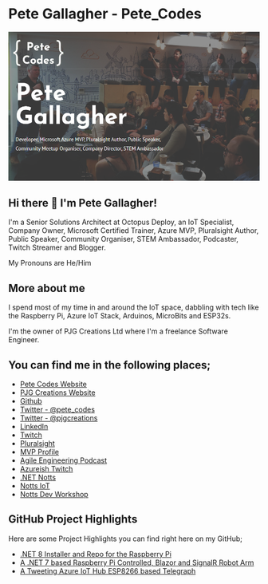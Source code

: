 # Pete Gallagher - Pete_Codes


![Pete Gallagher](/images/Twitch-StreamPreview.png)

## Hi there 👋 I'm Pete Gallagher! 

I'm a Senior Solutions Architect at Octopus Deploy, an IoT Specialist, Company Owner, Microsoft Certified Trainer, Azure MVP, Pluralsight Author, Public Speaker, Community Organiser, STEM Ambassador, Podcaster, Twitch Streamer and Blogger.

My Pronouns are He/Him

## More about me

I spend most of my time in and around the IoT space, dabbling with tech like the Raspberry Pi, Azure IoT Stack, Arduinos, MicroBits and ESP32s.

I'm the owner of PJG Creations Ltd where I'm a freelance Software Engineer.

## You can find me in the following places;

- [Pete Codes Website](https://www.petecodes.co.uk "Pete Codes Website")
- [PJG Creations Website](https://www.pjgcreations.co.uk "PJG Creations Website")
- [Github](https://github.com/pjgpetecodes "Github")
- [Twitter - @pete_codes](https://twitter.com/pete_codes "Twitter - Pete Codes")
- [Twitter - @pjgcreations](https://twitter.com/pjgcreations "Twitter - PJG Creations")
- [LinkedIn](https://www.linkedin.com/in/pjgcreations/ "LinkedIn")
- [Twitch](https://www.twitch.tv/pete_codes "Twitch")
- [Pluralsight](https://www.pluralsight.com/authors/peter-gallagher "Pluralsight")
- [MVP Profile](https://mvp.microsoft.com/en-us/PublicProfile/5003506 "MVP Profile")
- [Agile Engineering Podcast](https://agileengineeringpodcast.com/ "Agile Engineering Podcast")
- [Azureish Twitch](https://www.twitch.tv/azureishlive "Azureish Twitch")
- [.NET Notts](https://www.dotnetnotts.co.uk/ ".NET Notts")
- [Notts IoT](https://www.nottsiot.co.uk/ "Notts IoT")
- [Notts Dev Workshop](https://www.nottsdevworkshop.co.uk/ "Notts Dev Workshop")

## GitHub Project Highlights

Here are some Project Highlights you can find right here on my GitHub;

- [.NET 8 Installer and Repo for the Raspberry Pi](https://github.com/pjgpetecodes/dotnet8pi ".NET 8 Installer and Repo for the Raspberry Pi")
- [A .NET 7 based Raspberry Pi Controlled, Blazor and SignalR Robot Arm](https://github.com/pjgpetecodes/rpirobot "A .NET 7 based Raspberry Pi Controlled, Blazor and SignalR Robot Arm")
- [A Tweeting Azure IoT Hub ESP8266 based Telegraph](https://github.com/pjgpetecodes/AzureIoTTelegraph "A Tweeting Azure IoT Hub ESP8266 based Telegraph")

<!--
**pjgpetecodes/pjgpetecodes** is a ✨ _special_ ✨ repository because its `README.md` (this file) appears on your GitHub profile.

Here are some ideas to get you started:

- 🔭 I’m currently working on ...
- 🌱 I’m currently learning ...
- 👯 I’m looking to collaborate on ...
- 🤔 I’m looking for help with ...
- 💬 Ask me about ...
- 📫 How to reach me: ...
- 😄 Pronouns: ...
- ⚡ Fun fact: ...
-->
